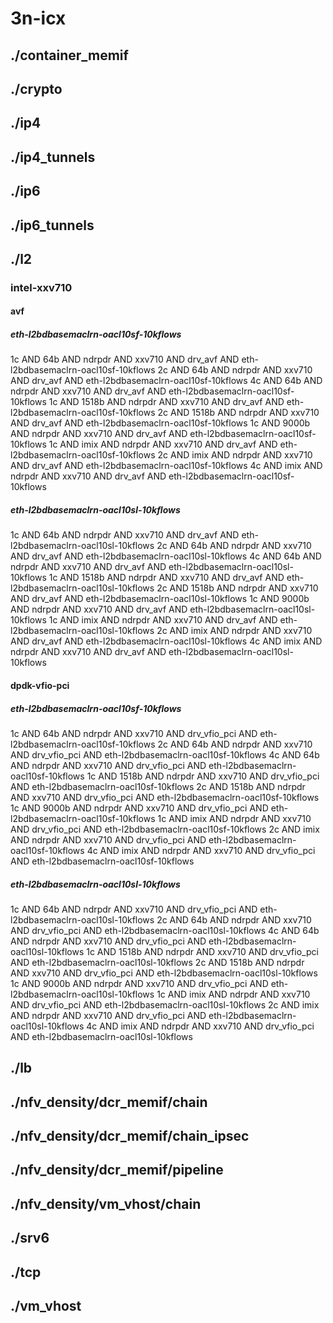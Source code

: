 # 3n-icx
## ./container_memif
## ./crypto
## ./ip4
## ./ip4_tunnels
## ./ip6
## ./ip6_tunnels
## ./l2
### intel-xxv710
#### avf
##### eth-l2bdbasemaclrn-oacl10sf-10kflows
1c AND 64b AND ndrpdr AND xxv710 AND drv_avf AND eth-l2bdbasemaclrn-oacl10sf-10kflows
2c AND 64b AND ndrpdr AND xxv710 AND drv_avf AND eth-l2bdbasemaclrn-oacl10sf-10kflows
4c AND 64b AND ndrpdr AND xxv710 AND drv_avf AND eth-l2bdbasemaclrn-oacl10sf-10kflows
1c AND 1518b AND ndrpdr AND xxv710 AND drv_avf AND eth-l2bdbasemaclrn-oacl10sf-10kflows
2c AND 1518b AND ndrpdr AND xxv710 AND drv_avf AND eth-l2bdbasemaclrn-oacl10sf-10kflows
1c AND 9000b AND ndrpdr AND xxv710 AND drv_avf AND eth-l2bdbasemaclrn-oacl10sf-10kflows
1c AND imix AND ndrpdr AND xxv710 AND drv_avf AND eth-l2bdbasemaclrn-oacl10sf-10kflows
2c AND imix AND ndrpdr AND xxv710 AND drv_avf AND eth-l2bdbasemaclrn-oacl10sf-10kflows
4c AND imix AND ndrpdr AND xxv710 AND drv_avf AND eth-l2bdbasemaclrn-oacl10sf-10kflows
##### eth-l2bdbasemaclrn-oacl10sl-10kflows
1c AND 64b AND ndrpdr AND xxv710 AND drv_avf AND eth-l2bdbasemaclrn-oacl10sl-10kflows
2c AND 64b AND ndrpdr AND xxv710 AND drv_avf AND eth-l2bdbasemaclrn-oacl10sl-10kflows
4c AND 64b AND ndrpdr AND xxv710 AND drv_avf AND eth-l2bdbasemaclrn-oacl10sl-10kflows
1c AND 1518b AND ndrpdr AND xxv710 AND drv_avf AND eth-l2bdbasemaclrn-oacl10sl-10kflows
2c AND 1518b AND ndrpdr AND xxv710 AND drv_avf AND eth-l2bdbasemaclrn-oacl10sl-10kflows
1c AND 9000b AND ndrpdr AND xxv710 AND drv_avf AND eth-l2bdbasemaclrn-oacl10sl-10kflows
1c AND imix AND ndrpdr AND xxv710 AND drv_avf AND eth-l2bdbasemaclrn-oacl10sl-10kflows
2c AND imix AND ndrpdr AND xxv710 AND drv_avf AND eth-l2bdbasemaclrn-oacl10sl-10kflows
4c AND imix AND ndrpdr AND xxv710 AND drv_avf AND eth-l2bdbasemaclrn-oacl10sl-10kflows
#### dpdk-vfio-pci
##### eth-l2bdbasemaclrn-oacl10sf-10kflows
1c AND 64b AND ndrpdr AND xxv710 AND drv_vfio_pci AND eth-l2bdbasemaclrn-oacl10sf-10kflows
2c AND 64b AND ndrpdr AND xxv710 AND drv_vfio_pci AND eth-l2bdbasemaclrn-oacl10sf-10kflows
4c AND 64b AND ndrpdr AND xxv710 AND drv_vfio_pci AND eth-l2bdbasemaclrn-oacl10sf-10kflows
1c AND 1518b AND ndrpdr AND xxv710 AND drv_vfio_pci AND eth-l2bdbasemaclrn-oacl10sf-10kflows
2c AND 1518b AND ndrpdr AND xxv710 AND drv_vfio_pci AND eth-l2bdbasemaclrn-oacl10sf-10kflows
1c AND 9000b AND ndrpdr AND xxv710 AND drv_vfio_pci AND eth-l2bdbasemaclrn-oacl10sf-10kflows
1c AND imix AND ndrpdr AND xxv710 AND drv_vfio_pci AND eth-l2bdbasemaclrn-oacl10sf-10kflows
2c AND imix AND ndrpdr AND xxv710 AND drv_vfio_pci AND eth-l2bdbasemaclrn-oacl10sf-10kflows
4c AND imix AND ndrpdr AND xxv710 AND drv_vfio_pci AND eth-l2bdbasemaclrn-oacl10sf-10kflows
##### eth-l2bdbasemaclrn-oacl10sl-10kflows
1c AND 64b AND ndrpdr AND xxv710 AND drv_vfio_pci AND eth-l2bdbasemaclrn-oacl10sl-10kflows
2c AND 64b AND ndrpdr AND xxv710 AND drv_vfio_pci AND eth-l2bdbasemaclrn-oacl10sl-10kflows
4c AND 64b AND ndrpdr AND xxv710 AND drv_vfio_pci AND eth-l2bdbasemaclrn-oacl10sl-10kflows
1c AND 1518b AND ndrpdr AND xxv710 AND drv_vfio_pci AND eth-l2bdbasemaclrn-oacl10sl-10kflows
2c AND 1518b AND ndrpdr AND xxv710 AND drv_vfio_pci AND eth-l2bdbasemaclrn-oacl10sl-10kflows
1c AND 9000b AND ndrpdr AND xxv710 AND drv_vfio_pci AND eth-l2bdbasemaclrn-oacl10sl-10kflows
1c AND imix AND ndrpdr AND xxv710 AND drv_vfio_pci AND eth-l2bdbasemaclrn-oacl10sl-10kflows
2c AND imix AND ndrpdr AND xxv710 AND drv_vfio_pci AND eth-l2bdbasemaclrn-oacl10sl-10kflows
4c AND imix AND ndrpdr AND xxv710 AND drv_vfio_pci AND eth-l2bdbasemaclrn-oacl10sl-10kflows
## ./lb
## ./nfv_density/dcr_memif/chain
## ./nfv_density/dcr_memif/chain_ipsec
## ./nfv_density/dcr_memif/pipeline
## ./nfv_density/vm_vhost/chain
## ./srv6
## ./tcp
## ./vm_vhost
